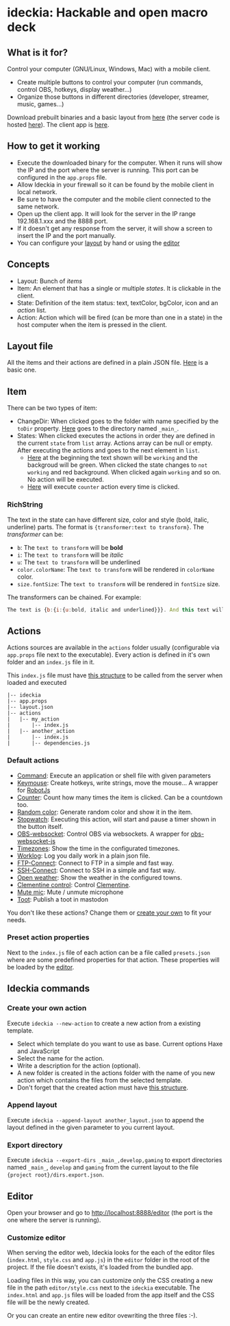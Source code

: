 # ideckia: Hackable and open macro deck

## What is it for?

Control your computer (GNU/Linux, Windows, Mac) with a mobile client.

* Create multiple buttons to control your computer (run commands, control OBS, hotkeys, display weather...)
* Organize those buttons in different directories (developer, streamer, music, games...)

Download prebuilt binaries and a basic layout from [here](https://github.com/ideckia/ideckia/releases) (the server code is hosted [here](https://github.com/ideckia/ideckia_server)). The client app is [here](https://github.com/ideckia/mobile_client/releases).

## How to get it working

* Execute the downloaded binary for the computer. When it runs will show the IP and the port where the server is running. This port can be configured in the `app.props` file.
* Allow Ideckia in your firewall so it can be found by the mobile client in local network.
* Be sure to have the computer and the mobile client connected to the same network.
* Open up the client app. It will look for the server in the IP range 192.168.1.xxx and the 8888 port.
 * If it doesn't get any response from the server, it will show a screen to insert the IP and the port manually.
* You can configure your [layout](#layout-file) by hand or using the [editor](#editor)

## Concepts

* Layout: Bunch of _items_
* Item: An element that has a single or multiple _states_. It is clickable in the client.
* State: Definition of the item status: text, textColor, bgColor, icon and an _action_ list.
* Action: Action which will be fired (can be more than one in a state) in the host computer when the item is pressed in the client.

## Layout file

All the items and their actions are defined in a plain JSON file. [Here](./layout.json) is a basic one.

## Item

There can be two types of item:

* ChangeDir: When clicked goes to the folder with name specified by the `toDir` property. [Here](./layout.json#L81-L98) goes to the directory named `_main_`.
* States: When clicked executes the actions in order they are defined in the current `state` from `list` array. Actions array can be null or empty. After executing the actions and goes to the next element in `list`.
  * [Here](./layout.json#L29-L44) at the beginning the text shown will be `working` and the backgroud will be green. When clicked the state changes to `not working` and red background. When clicked again `working` and so on. No action will be executed.
  * [Here](./layout.json#L45-L65) will execute `counter` action every time is clicked.

### RichString

The text in the state can have different size, color and style (bold, italic, underline) parts. The format is `{transformer:text to transform}`. The _transformer_ can be:

* `b`: The `text to transform` will be **bold**
* `i`: The `text to transform` will be _italic_
* `u`: The `text to transform` will be underlined
* `color.colorName`: The `text to transform` will be rendered in `colorName` color.
* `size.fontSize`: The `text to transform` will be rendered in `fontSize` size.

The transformers can be chained. For example:

```javascript
The text is {b:{i:{u:bold, italic and underlined}}}. And this text will be {color.red:{size.50:colored with red and BIG}}
```

## Actions

Actions sources are available in the `actions` folder usually (configurable via `app.props` file next to the executable). Every action is defined in it's own folder and an `index.js` file in it.

This `index.js` file must have [this structure](https://github.com/ideckia/ideckia_api#action-structure) to be called from the server when loaded and executed

```
|-- ideckia
|-- app.props
|-- layout.json
|-- actions
|   |-- my_action
|       |-- index.js
|   |-- another_action
|       |-- index.js
|       |-- dependencies.js
```
### Default actions

* [Command](https://github.com/ideckia/action_command): Execute an application or shell file with given parameters 
* [Keymouse](https://github.com/ideckia/action_keymouse): Create hotkeys, write strings, move the mouse... A wrapper for [RobotJs](http://robotjs.io/)
* [Counter](https://github.com/ideckia/action_counter): Count how many times the item is clicked. Can be a countdown too.
* [Random color](https://github.com/ideckia/action_random-color): Generate random color and show it in the item.
* [Stopwatch](https://github.com/ideckia/action_stopwatch): Executing this action, will start and pause a timer shown in the button itself.
* [OBS-websocket](https://github.com/ideckia/action_obs-websocket): Control OBS via websockets. A wrapper for [obs-websocket-js](https://www.npmjs.com/package/obs-websocket-js)
* [Timezones](https://github.com/ideckia/action_timezones): Show the time in the configurated timezones.
* [Worklog](https://github.com/ideckia/action_worklog): Log you daily work in a plain json file.
* [FTP-Connect](https://github.com/ideckia/action_ftp-connect): Connect to FTP in a simple and fast way.
* [SSH-Connect](https://github.com/ideckia/action_ssh-connect): Connect to SSH in a simple and fast way.
* [Open weather](https://github.com/ideckia/action_open-weather): Show the weather in the configured towns.
* [Clementine control](https://github.com/ideckia/action_clementine-control): Control [Clementine](https://www.clementine-player.org/).
* [Mute mic](https://github.com/ideckia/action_mute-mic): Mute / unmute microphone
* [Toot](https://github.com/ideckia/action_toot): Publish a toot in mastodon

You don't like these actions? Change them or [create your own](#create-your-own-action) to fit your needs.

### Preset action properties

Next to the `index.js` file of each action can be a file called `presets.json` where are some predefined properties for that action. These properties will be loaded by the [editor](#editor).

## Ideckia commands

### Create your own action

Execute `ideckia --new-action` to create a new action from a existing template.
  * Select which template do you want to use as base. Current options Haxe and JavaScript
  * Select the name for the action.
  * Write a description for the action (optional).
  * A new folder is created in the actions folder with the name of you new action which contains the files from the selected template.
  * Don't forget that the created action must have [this structure](https://github.com/ideckia/ideckia_api#action-structure).

### Append layout

Execute `ideckia --append-layout another_layout.json` to append the layout defined in the given parameter to you current layout.

### Export directory

Execute `ideckia --export-dirs _main_,develop,gaming` to export directories named `_main_`, `develop` and `gaming` from the current layout to the file `{project root}/dirs.export.json`.

## Editor

Open your browser and go to [http://localhost:8888/editor](http://localhost:8888/editor) (the port is the one where the server is running).

### Customize editor

When serving the editor web, Ideckia looks for the each of the editor files (`index.html`, `style.css` and `app.js`) in the `editor` folder in the root of the project. If the file doesn't exists, it's loaded from the bundled app.

Loading files in this way, you can customize only the CSS creating a new file in the path `editor/style.css` next to the `ideckia` executable. The `index.html` and `app.js` files will be loaded from the app itself and the CSS file will be the newly created.

Or you can create an entire new editor ovewriting the three files :-).

